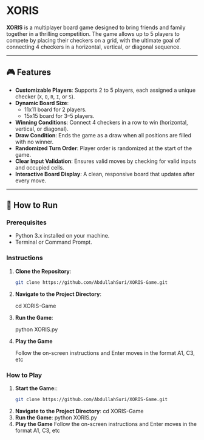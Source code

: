 # XORIS

**XORIS** is a multiplayer board game designed to bring friends and family together in a thrilling competition. The game allows up to 5 players to compete by placing their checkers on a grid, with the ultimate goal of connecting 4 checkers in a horizontal, vertical, or diagonal sequence.

---

## 🎮 Features

- **Customizable Players**: Supports 2 to 5 players, each assigned a unique checker (`X`, `O`, `R`, `I`, or `S`).
- **Dynamic Board Size**:
  - 11x11 board for 2 players.
  - 15x15 board for 3–5 players.
- **Winning Conditions**: Connect 4 checkers in a row to win (horizontal, vertical, or diagonal).
- **Draw Condition**: Ends the game as a draw when all positions are filled with no winner.
- **Randomized Turn Order**: Player order is randomized at the start of the game.
- **Clear Input Validation**: Ensures valid moves by checking for valid inputs and occupied cells.
- **Interactive Board Display**: A clean, responsive board that updates after every move.

---

## 🚀 How to Run

### Prerequisites
- Python 3.x installed on your machine.
- Terminal or Command Prompt.

### Instructions
1. **Clone the Repository**:
   ```bash
   git clone https://github.com/AbdullahSuri/XORIS-Game.git
2. **Navigate to the Project Directory**:
   
   cd XORIS-Game
3. **Run the Game**:
   
   python XORIS.py
4. **Play the Game**
   
   Follow the on-screen instructions and Enter moves in the format A1, C3, etc

### How to Play
1. **Start the Game:**:
   ```bash
   git clone https://github.com/AbdullahSuri/XORIS-Game.git
2. **Navigate to the Project Directory**:
   cd XORIS-Game
4. **Run the Game**:
   python XORIS.py
5. **Play the Game**
   Follow the on-screen instructions and Enter moves in the format A1, C3, etc
   
   


